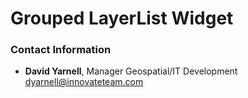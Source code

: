 # Grouped LayerList Widget




### Contact Information


* **David Yarnell**, Manager Geospatial/IT Development dyarnell@innovateteam.com
